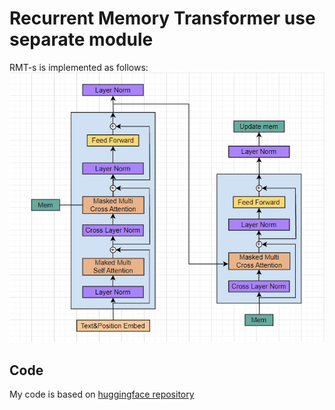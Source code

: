 # Recurrent Memory Transformer use separate module

RMT-s is implemented as follows:
![**RMT-S**](img/rmt-s.jpg?raw=True)


## Code
My code is based on [huggingface repository](https://github.com/huggingface/transformers)
